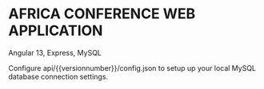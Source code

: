 # AFRICA CONFERENCE WEB APPLICATION

Angular 13, Express, MySQL


Configure api/{{versionnumber}}/config.json to setup up your local MySQL database connection settings.

